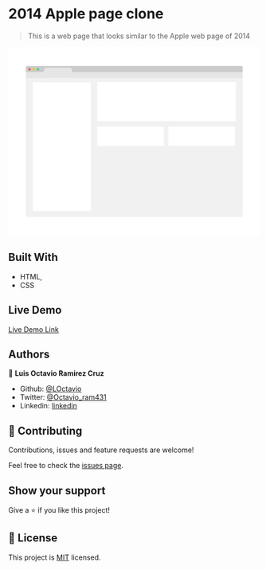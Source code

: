# 2014 Apple page clone

> This is a web page that looks similar to the Apple web page of 2014

![screenshot](./app_screenshot.png)


## Built With

- HTML,
- CSS

## Live Demo

[Live Demo Link](https://rawcdn.githack.com/LOctavio/apple-page-2014/765bde332bb69078aea770758498b588d59630ca/index.html)



## Authors

👤 **Luis Octavio Ramirez Cruz**

- Github: [@LOctavio](https://github.com/LOctavio)
- Twitter: [@Octavio_ram431](https://twitter.com/Octavio_ram431)
- Linkedin: [linkedin](https://www.linkedin.com/in/luis-octavio-ramirez-cruz-714521178/)

## 🤝 Contributing

Contributions, issues and feature requests are welcome!

Feel free to check the [issues page](issues/).

## Show your support

Give a ⭐️ if you like this project!

## 📝 License

This project is [MIT](lic.url) licensed.
